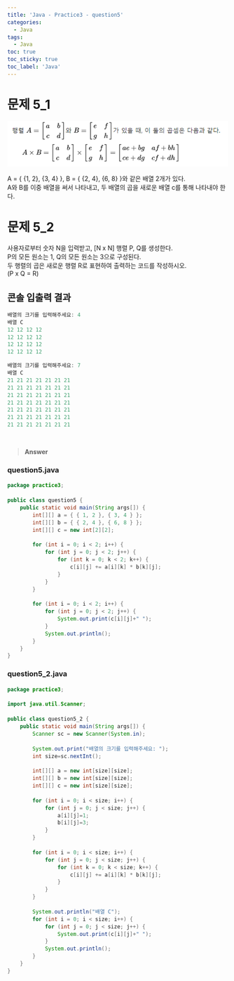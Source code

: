 ```yaml
---
title: 'Java - Practice3 - question5'
categories:
  - Java
tags:
  - Java
toc: true
toc_sticky: true
toc_label: 'Java'
---
```


# 문제 5_1

![image](https://github.com/222SeungHyun/222SeungHyun.github.io/blob/master/_images/%ED%96%89%EB%A0%AC%20%EA%B3%B1%EC%85%88.png)

A = { {1, 2}, {3, 4} }, B = { {2, 4}, {6, 8} }와 같은 배열 2개가 있다.  
A와 B를 이중 배열을 써서 나타내고, 두 배열의 곱을 새로운 배열 c를 통해 나타내야 한다.

# 문제 5_2

사용자로부터 숫자 N을 입력받고, [N x N] 행렬 P, Q를 생성한다.  
P의 모든 원소는 1, Q의 모든 원소는 3으로 구성된다.  
두 행렬의 곱은 새로운 행렬 R로 표현하여 출력하는 코드를 작성하시오.  
(P x Q = R)

## 콘솔 입출력 결과

```java
배열의 크기를 입력해주세요: 4
배열 C
12 12 12 12
12 12 12 12
12 12 12 12
12 12 12 12
```

```java
배열의 크기를 입력해주세요: 7
배열 C
21 21 21 21 21 21 21
21 21 21 21 21 21 21
21 21 21 21 21 21 21
21 21 21 21 21 21 21
21 21 21 21 21 21 21
21 21 21 21 21 21 21
21 21 21 21 21 21 21
```

<br>

> **Answer**

### question5.java

```java
package practice3;

public class question5 {
	public static void main(String args[]) {
		int[][] a = { { 1, 2 }, { 3, 4 } };
		int[][] b = { { 2, 4 }, { 6, 8 } };
		int[][] c = new int[2][2];

		for (int i = 0; i < 2; i++) {
			for (int j = 0; j < 2; j++) {
				for (int k = 0; k < 2; k++) {
					c[i][j] += a[i][k] * b[k][j];
				}
			}
		}

		for (int i = 0; i < 2; i++) {
			for (int j = 0; j < 2; j++) {
				System.out.print(c[i][j]+" ");
			}
			System.out.println();
		}
	}
}
```

### question5_2.java

```java
package practice3;

import java.util.Scanner;

public class question5_2 {
	public static void main(String args[]) {
		Scanner sc = new Scanner(System.in);

		System.out.print("배열의 크기를 입력해주세요: ");
		int size=sc.nextInt();

		int[][] a = new int[size][size];
		int[][] b = new int[size][size];
		int[][] c = new int[size][size];

		for (int i = 0; i < size; i++) {
			for (int j = 0; j < size; j++) {
				a[i][j]=1;
				b[i][j]=3;
			}
		}

		for (int i = 0; i < size; i++) {
			for (int j = 0; j < size; j++) {
				for (int k = 0; k < size; k++) {
					c[i][j] += a[i][k] * b[k][j];
				}
			}
		}

		System.out.println("배열 C");
		for (int i = 0; i < size; i++) {
			for (int j = 0; j < size; j++) {
				System.out.print(c[i][j]+" ");
			}
			System.out.println();
		}
	}
}
```

